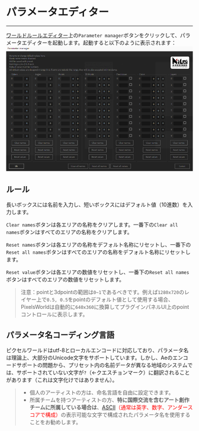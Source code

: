 # パラメータエディター
-------
[ワールドルールエディター](ScriptWindow.md)上の`Parameter manager`ボタンをクリックして、パラメータエディターを起動します。起動すると以下のように表示されます：
![パラメータエディター](PM_Review.png)


## ルール
長いボックスには名前を入力し、短いボックスにはデフォルト値（10進数）を入力します。

`Clear names`ボタンは各エリアの名称をクリアします。一番下の`Clear all names`ボタンはすべてのエリアの名称をクリアします。

`Reset names`ボタンは各エリアの名称をデフォルト名称にリセットし、一番下の`Reset all names`ボタンはすべてのエリアの名称をデフォルト名称にリセットします。

`Reset value`ボタンは各エリアの数値をリセットし、一番下の`Reset all names`ボタンはすべてのエリアの数値をリセットします。

> 注意：pointと3dpointの範囲は`0~1`であるべきです。例えば`1280x720`のレイヤー上で`0.5, 0.5`をpointのデフォルト値として使用する場合、PixelsWorldは自動的に`640x360`に換算してプラグインパネルUI上のpointコントロールに表示します。

## パラメータ名コーディング言語

ピクセルワールドはutf-8とローカルエンコードに対応しており、パラメータ名は理論上、大部分のUnicode文字をサポートしています。しかし、Aeのエンコードサポートの問題から、プリセット内の名前データが異なる地域のシステムでは、サポートされていない文字が`?`（←クエスチョンマーク）に翻訳されることがあります（これは文字化けではありません）。

> - 個人のアーティストの方は、命名言語を自由に設定できます。
> - 所属チームを持つアーティストの方、**特に国際交流を含むアート創作チームに所属している場合は**、<span style="color:rgb(255,0,0)">[ASCII](https://ja.wikipedia.org/wiki/ASCII)（通常は英字、数字、アンダースコアで構成）</span>の表示可能な文字で構成されたパラメータ名を使用することをお勧めします。